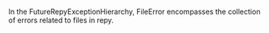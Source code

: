 In the FutureRepyExceptionHierarchy, FileError encompasses the collection of errors related to files in repy.